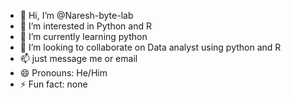 - 👋 Hi, I’m @Naresh-byte-lab
- 👀 I’m interested in Python and R
- 🌱 I’m currently learning python
- 💞️ I’m looking to collaborate on Data analyst using python and R
- 📫 just message me or email
- 😄 Pronouns: He/Him
- ⚡ Fun fact: none      

<!---
Naresh-byte-lab/Naresh-byte-lab is a ✨ special ✨ repository because its `README.md` (this file) appears on your GitHub profile.
You can click the Preview link to take a look at your changes.
--->
